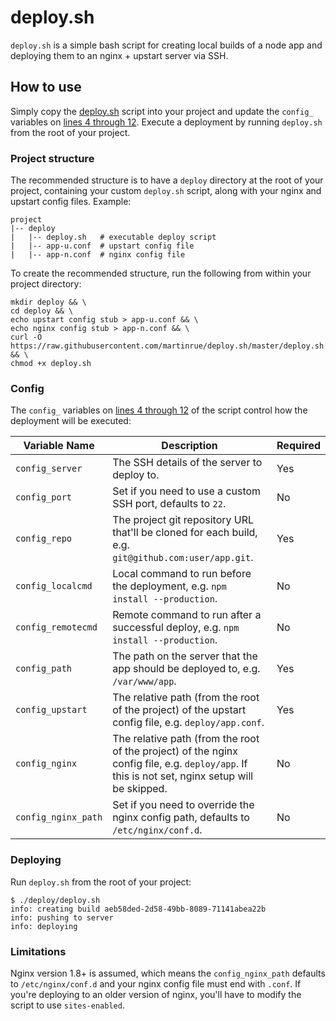 # deploy.sh

`deploy.sh` is a simple bash script for creating local builds of a node app and deploying them to an nginx + upstart server via SSH.

## How to use
Simply copy the [deploy.sh](https://raw.githubusercontent.com/martinrue/deploy.sh/master/deploy.sh) script into your project and update the `config_` variables on [lines 4 through 12](https://github.com/martinrue/deploy.sh/blob/master/deploy.sh#L4-L12). Execute a deployment by running `deploy.sh` from the root of your project.

### Project structure
The recommended structure is to have a `deploy` directory at the root of your project, containing your custom `deploy.sh` script, along with your nginx and upstart config files. Example:

```
project
|-- deploy
|   |-- deploy.sh   # executable deploy script
|   |-- app-u.conf  # upstart config file
|   |-- app-n.conf  # nginx config file
```

To create the recommended structure, run the following from within your project directory:

```shell
mkdir deploy && \
cd deploy && \
echo upstart config stub > app-u.conf && \
echo nginx config stub > app-n.conf && \
curl -O https://raw.githubusercontent.com/martinrue/deploy.sh/master/deploy.sh && \
chmod +x deploy.sh
```

### Config
The `config_` variables on [lines 4 through 12](https://github.com/martinrue/deploy.sh/blob/master/deploy.sh#L4-L12) of the script control how the deployment will be executed:

Variable Name       | Description | Required
------------------- | ----------- | --------
`config_server`     | The SSH details of the server to deploy to. | Yes
`config_port`       | Set if you need to use a custom SSH port, defaults to `22`. | No
`config_repo`       | The project git repository URL that'll be cloned for each build, e.g. `git@github.com:user/app.git`. | Yes
`config_localcmd`   | Local command to run before the deployment, e.g. `npm install --production`. | No
`config_remotecmd`  | Remote command to run after a successful deploy, e.g. `npm install --production`. | No
`config_path`       | The path on the server that the app should be deployed to, e.g. `/var/www/app`. | Yes
`config_upstart`    | The relative path (from the root of the project) of the upstart config file, e.g. `deploy/app.conf`. | Yes
`config_nginx`      | The relative path (from the root of the project) of the nginx config file, e.g. `deploy/app`. If this is not set, nginx setup will be skipped. | No
`config_nginx_path` | Set if you need to override the nginx config path, defaults to `/etc/nginx/conf.d`. | No

### Deploying

Run `deploy.sh` from the root of your project:

```shell
$ ./deploy/deploy.sh
info: creating build aeb58ded-2d58-49bb-8089-71141abea22b
info: pushing to server
info: deploying
```

### Limitations
Nginx version 1.8+ is assumed, which means the `config_nginx_path` defaults to `/etc/nginx/conf.d` and your nginx config file must end with `.conf`. If you're deploying to an older version of nginx, you'll have to modify the script to use `sites-enabled`.
